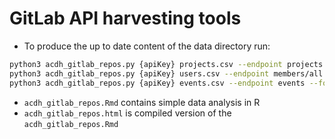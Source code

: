 # GitLab API harvesting tools

 * To produce the up to date content of the data directory run:
  ```bash
  python3 acdh_gitlab_repos.py {apiKey} projects.csv --endpoint projects --format csv
  python3 acdh_gitlab_repos.py {apiKey} users.csv --endpoint members/all --format csv
  python3 acdh_gitlab_repos.py {apiKey} events.csv --endpoint events --format csv
  ```
* `acdh_gitlab_repos.Rmd` contains simple data analysis in R
* `acdh_gitlab_repos.html` is compiled version of the `acdh_gitlab_repos.Rmd`

